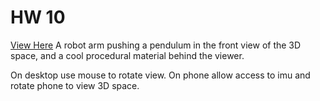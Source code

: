 # HW 10
[View Here](https://anyazorin.github.io/graphics_f24/hw10/)
A robot arm pushing a pendulum in the front view of the 3D space, and a cool procedural material  behind the viewer. 

On desktop use mouse to rotate view. 
On phone allow access to imu and rotate phone to view 3D space. 
